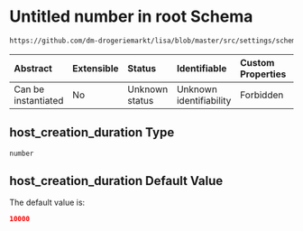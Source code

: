 # Untitled number in root Schema

```txt
https://github.com/dm-drogeriemarkt/lisa/blob/master/src/settings/schema.json#/properties/form_settings/properties/host_creation_duration
```



| Abstract            | Extensible | Status         | Identifiable            | Custom Properties | Additional Properties | Access Restrictions | Defined In                                                                               |
| :------------------ | :--------- | :------------- | :---------------------- | :---------------- | :-------------------- | :------------------ | :--------------------------------------------------------------------------------------- |
| Can be instantiated | No         | Unknown status | Unknown identifiability | Forbidden         | Allowed               | none                | [settings.schema.json\*](../../src/settings/settings.schema.json "open original schema") |

## host\_creation\_duration Type

`number`

## host\_creation\_duration Default Value

The default value is:

```json
10000
```
